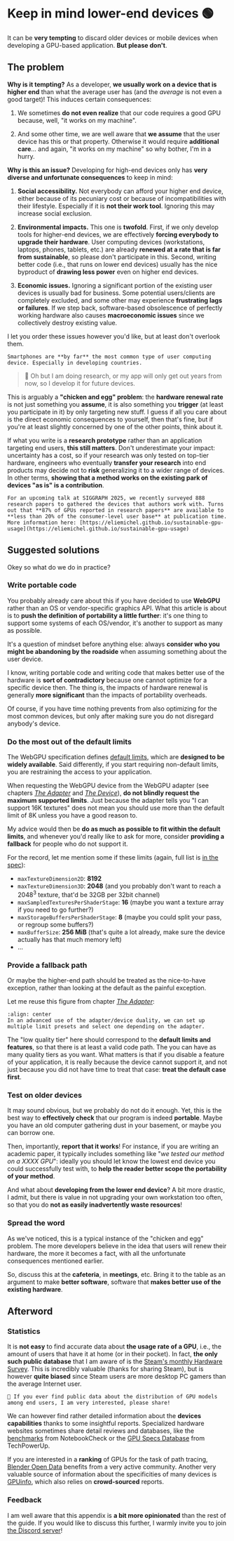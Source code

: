 Keep in mind lower-end devices <span class="bullet">🟢</span>
==============================

It can be **very tempting** to discard older devices or mobile devices when developing a GPU-based application. **But please don't**.

The problem
-----------

**Why is it tempting?** As a developer, **we usually work on a device that is higher end** than what the average user has (and the *average* is not even a good target)! This induces certain consequences:

1. We sometimes **do not even realize** that our code requires a good GPU because, well, "it works on my machine".

2. And some other time, we are well aware that **we assume** that the user device has this or that property. Otherwise it would require **additional care**... and again, "it works on my machine" so why bother, I'm in a hurry.

**Why is this an issue?** Developing for high-end devices only has **very diverse and unfortunate consequences** to keep in mind:

1. **Social accessibility.** Not everybody can afford your higher end device, either because of its pecuniary cost or because of incompatibilities with their lifestyle. Especially if it is **not their work tool**. Ignoring this may increase social exclusion.

2. **Environmental impacts.** This one is **twofold**. First, if we only develop tools for higher-end devices, we are effectively **forcing everybody to upgrade their hardware**. User computing devices (workstations, laptops, phones, tablets, etc.) are already **renewed at a rate that is far from sustainable**, so please don't participate in this. Second, writing better code (i.e., that runs on lower end devices) usually has the nice byproduct of **drawing less power** even on higher end devices.

3. **Economic issues.** Ignoring a significant portion of the existing user devices is usually bad for business. Some potential users/clients are completely excluded, and some other may experience **frustrating lags or failures**. If we step back, software-based obsolescence of perfectly working hardware also causes **macroeconomic issues** since we collectively destroy existing value.

I let you order these issues however you'd like, but at least don't overlook them.

```{tip}
Smartphones are **by far** the most common type of user computing device. Especially in developing countries.
```

> 🤔 Oh but I am doing research, or my app will only get out years from now, so I develop it for future devices.

This is arguably a **"chicken and egg" problem**: the **hardware renewal rate** is not just something you **assume**, it is also something you **trigger** (at least you participate in it) by only targeting new stuff. I guess if all you care about is the direct economic consequences to yourself, then that's fine, but if you're at least slightly concerned by one of the other points, think about it.

If what you write is a **research prototype** rather than an application targeting end users, **this still matters**. Don't underestimate your impact: uncertainty has a cost, so if your research was only tested on top-tier hardware, engineers who eventually **transfer your research** into end products may decide not to **risk** generalizing it to a wider range of devices. In other terms, **showing that a method works on the existing park of devices "as is" is a contribution**.

```{seealso}
For an upcoming talk at SIGGRAPH 2025, we recently surveyed 888 research papers to gathered the devices that authors work with. Turns out that **87% of GPUs reported in research papers** are available to **less than 20% of the consumer-level user base** at publication time. More information here: [https://eliemichel.github.io/sustainable-gpu-usage](https://eliemichel.github.io/sustainable-gpu-usage)
```

Suggested solutions
-------------------

Okey so what do we do in practice?

### Write portable code

You probably already care about this if you have decided to use **WebGPU** rather than an OS or vendor-specific graphics API. What this article is about is to **push the definition of portability a little further**: it's one thing to support some systems of each OS/vendor, it's another to support as many as possible.

It's a question of mindset before anything else: always **consider who you might be abandoning by the roadside** when assuming something about the user device.

I know, writing portable code and writing code that makes better use of the hardware is **sort of contradictory** because one cannot optimize for a specific device then. The thing is, the impacts of hardware renewal is generally **more significant** than the impacts of portability overheads.

Of course, if you have time nothing prevents from also optimizing for the most common devices, but only after making sure you do not disregard anybody's device.

### Do the most out of the default limits

The WebGPU specification defines [default limits](https://www.w3.org/TR/webgpu/#limit-default), which are **designed to be widely available**. Said differently, if you start requiring non-default limits, you are restraining the access to your application.

When requesting the WebGPU device from the WebGPU adapter (see chapters [*The Adapter*](../getting-started/adapter-and-device/the-adapter.md) and [*The Device*](../getting-started/adapter-and-device/the-device.md)), **do not blindly request the maximum supported limits**. Just because the adapter tells you "I can support 16K textures" does not mean you should use more than the default limit of 8K unless you have a good reason to.

My advice would then be **do as much as possible to fit within the default limits**, and whenever you'd really like to ask for more, consider **providing a fallback** for people who do not support it.

For the record, let me mention some if these limits (again, full list is [in the spec](https://www.w3.org/TR/webgpu/#limit-default)):

- `maxTextureDimension2D`: **8192**
- `maxTextureDimension3D`: **2048** (and you probably don't want to reach a $2048^3$ texture, that'd be 32GB per 32bit channel)
- `maxSampledTexturesPerShaderStage`: **16** (maybe you want a texture array if you need to go further?)
- `maxStorageBuffersPerShaderStage`: **8** (maybe you could split your pass, or regroup some buffers?)
- `maxBufferSize`: **256 MiB** (that's quite a lot already, make sure the device actually has that much memory left)
- ...

### Provide a fallback path

Or maybe the higher-end path should be treated as the nice-to-have exception, rather than looking at the default as the painful exception.

Let me reuse this figure from chapter [*The Adapter*](../getting-started/adapter-and-device/the-adapter.md):

```{themed-figure} /images/the-adapter/limit-tiers_{theme}.svg
:align: center
In an advanced use of the adapter/device duality, we can set up multiple limit presets and select one depending on the adapter.
```

The "low quality tier" here should correspond to the **default limits and features**, so that there is at least a valid code path. The you can have as many quality tiers as you want. What matters is that if you disable a feature of your application, it is really because the device cannot support it, and not just because you did not have time to treat that case: **treat the default case first**.

### Test on older devices

It may sound obvious, but we probably do not do it enough. Yet, this is the best way to **effectively check** that our program is indeed **portable**. Maybe you have an old computer gathering dust in your basement, or maybe you can borrow one.

Then, importantly, **report that it works**! For instance, if you are writing an academic paper, it typically includes something like "*we tested our method on a XXXX GPU*": ideally you should let know the lowest end device you could successfully test with, to **help the reader better scope the portability of your method**.

And what about **developing from the lower end device**? A bit more drastic, I admit, but there is value in not upgrading your own workstation too often, so that you do **not as easily inadvertently waste resources**!

### Spread the word

As we've noticed, this is a typical instance of the "chicken and egg" problem. The more developers believe in the idea that users will renew their hardware, the more it becomes a fact, with all the unfortunate consequences mentioned earlier.

So, discuss this at the **cafeteria**, in **meetings**, etc. Bring it to the table as an argument to make **better software**, software that **makes better use of the existing hardware**.

Afterword
---------

### Statistics

It is **not easy** to find accurate data about **the usage rate of a GPU**, i.e., the amount of users that have it at home (or in their pocket). In fact, **the only such public database** that I am aware of is the [Steam's monthly Hardware Survey](https://store.steampowered.com/hwsurvey/). This is incredibly valuable (thanks for sharing Steam), but is however **quite biased** since Steam users are more desktop PC gamers than the average Internet user.

```{note}
🙏 If you ever find public data about the distribution of GPU models among end users, I am very interested, please share!
```

We can however find rather detailed information about the **devices capabilities** thanks to some insightful reports. Specialized hardware websites sometimes share detail reviews and databases, like the [benchmarks](https://www.notebookcheck.net/Benchmarks-Tech.123.0.html) from NotebookCheck or the [GPU Specs Database](https://www.techpowerup.com/gpu-specs) from TechPowerUp.

If you are interested in a **ranking** of GPUs for the task of path tracing, [Blender Open Data](https://opendata.blender.org/) benefits from a very active community. Another very valuable source of information about the specificities of many devices is [GPUinfo](https://gpuinfo.org/), which also relies on **crowd-sourced** reports.

### Feedback

I am well aware that this appendix is **a bit more opinionated** than the rest of the guide. If you would like to discuss this further, I warmly invite you to join [the Discord server](https://discord.gg/2Tar4Kt564)!
